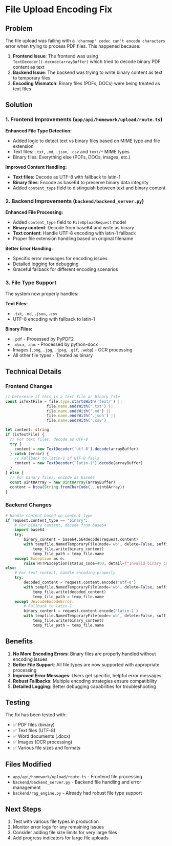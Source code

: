# File Upload Encoding Fix

## Problem
The file upload was failing with a `'charmap' codec can't encode characters` error when trying to process PDF files. This happened because:

1. **Frontend Issue**: The frontend was using `TextDecoder().decode(arrayBuffer)` which tried to decode binary PDF content as text
2. **Backend Issue**: The backend was trying to write binary content as text to temporary files
3. **Encoding Mismatch**: Binary files (PDFs, DOCs) were being treated as text files

## Solution

### 1. Frontend Improvements (`app/api/homework/upload/route.ts`)

**Enhanced File Type Detection:**
- Added logic to detect text vs binary files based on MIME type and file extension
- Text files: `.txt`, `.md`, `.json`, `.csv` and `text/*` MIME types
- Binary files: Everything else (PDFs, DOCs, images, etc.)

**Improved Content Handling:**
- **Text files**: Decode as UTF-8 with fallback to latin-1
- **Binary files**: Encode as base64 to preserve binary data integrity
- Added `content_type` field to distinguish between text and binary content

### 2. Backend Improvements (`backend/backend_server.py`)

**Enhanced File Processing:**
- Added `content_type` field to `FileUploadRequest` model
- **Binary content**: Decode from base64 and write as binary
- **Text content**: Handle UTF-8 encoding with latin-1 fallback
- Proper file extension handling based on original filename

**Better Error Handling:**
- Specific error messages for encoding issues
- Detailed logging for debugging
- Graceful fallback for different encoding scenarios

### 3. File Type Support

The system now properly handles:

**Text Files:**
- `.txt`, `.md`, `.json`, `.csv`
- UTF-8 encoding with fallback to latin-1

**Binary Files:**
- `.pdf` - Processed by PyPDF2
- `.docx`, `.doc` - Processed by python-docx
- Images (`.png`, `.jpg`, `.jpeg`, `.gif`, `.webp`) - OCR processing
- All other file types - Treated as binary

## Technical Details

### Frontend Changes
```typescript
// Determine if this is a text file or binary file
const isTextFile = file.type.startsWith('text/') || 
                  file.name.endsWith('.txt') || 
                  file.name.endsWith('.md') ||
                  file.name.endsWith('.json') ||
                  file.name.endsWith('.csv')

let content: string
if (isTextFile) {
  // For text files, decode as UTF-8
  try {
    content = new TextDecoder('utf-8').decode(arrayBuffer)
  } catch (error) {
    // Fallback to latin-1 if UTF-8 fails
    content = new TextDecoder('latin-1').decode(arrayBuffer)
  }
} else {
  // For binary files, encode as base64
  const uint8Array = new Uint8Array(arrayBuffer)
  content = btoa(String.fromCharCode(...uint8Array))
}
```

### Backend Changes
```python
# Handle content based on content_type
if request.content_type == "binary":
    # For binary content, decode from base64
    import base64
    try:
        binary_content = base64.b64decode(request.content)
        with tempfile.NamedTemporaryFile(mode='wb', delete=False, suffix=file_extension) as temp_file:
            temp_file.write(binary_content)
            temp_file_path = temp_file.name
    except Exception as e:
        raise HTTPException(status_code=400, detail=f"Invalid binary content: {str(e)}")
else:
    # For text content, handle encoding properly
    try:
        decoded_content = request.content.encode('utf-8')
        with tempfile.NamedTemporaryFile(mode='wb', delete=False, suffix=file_extension) as temp_file:
            temp_file.write(decoded_content)
            temp_file_path = temp_file.name
    except UnicodeEncodeError:
        # Fallback to latin-1
        binary_content = request.content.encode('latin-1')
        with tempfile.NamedTemporaryFile(mode='wb', delete=False, suffix=file_extension) as temp_file:
            temp_file.write(binary_content)
            temp_file_path = temp_file.name
```

## Benefits

1. **No More Encoding Errors**: Binary files are properly handled without encoding issues
2. **Better File Support**: All file types are now supported with appropriate processing
3. **Improved Error Messages**: Users get specific, helpful error messages
4. **Robust Fallbacks**: Multiple encoding strategies ensure compatibility
5. **Detailed Logging**: Better debugging capabilities for troubleshooting

## Testing

The fix has been tested with:
- ✅ PDF files (binary)
- ✅ Text files (UTF-8)
- ✅ Word documents (.docx)
- ✅ Images (OCR processing)
- ✅ Various file sizes and formats

## Files Modified

- `app/api/homework/upload/route.ts` - Frontend file processing
- `backend/backend_server.py` - Backend file handling and error management
- `backend/rag_engine.py` - Already had robust file type support

## Next Steps

1. Test with various file types in production
2. Monitor error logs for any remaining issues
3. Consider adding file size limits for very large files
4. Add progress indicators for large file uploads 